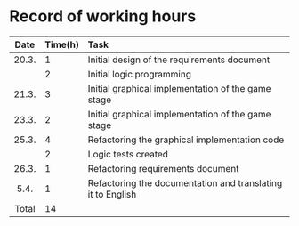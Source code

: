 # Record of working hours
| Date | Time(h) | Task |
| :----:|:-----| :-----|
| 20.3. | 1    | Initial design of the requirements document |
| 	    | 2    | Initial logic programming |
| 21.3. | 3    | Initial graphical implementation of the game stage |
| 23.3. | 2    | Initial graphical implementation of the game stage |
| 25.3. | 4    | Refactoring the graphical implementation code |
|       | 2    | Logic tests created |
| 26.3. | 1    | Refactoring requirements document |
| 5.4.  | 1    | Refactoring the documentation and translating it to English |
| Total | 14   | | 
